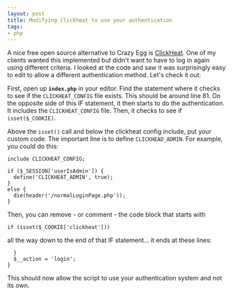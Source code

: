 ```yaml
---
layout: post
title: Modifying Clickheat to use your authentication
tags:
- php
---
```

A nice free open source alternative to Crazy Egg is [ClickHeat](http://www.labsmedia.com/clickheat/index.html).  One of my clients wanted this implemented but didn't want to have to log in again using different criteria.  I looked at the code and saw it was surprisingly easy to edit to allow a different authentication method.  Let's check it out:

First, open up **`index.php`** in your editor.  Find the statement where it checks to see if the `CLICKHEAT_CONFIG` file exists.  This should be around line 81.  On the opposite side of this IF statement, it then starts to do the authentication.  It includes the `CLICKHEAT_CONFIG` file.  Then, it checks to see if `isset($_COOKIE)`.

Above the `isset()` call and below the clickheat config include, put your custom code.  The important line is to define `CLICKHEAD_ADMIN`.
For example, you could do this:

```php?start_inline=1
include CLICKHEAT_CONFIG;

if ($_SESSION['userIsAdmin']) {
  define('CLICKHEAT_ADMIN', true);
}
else {
  die(header('/normalLoginPage.php'));
}
```
    
Then, you can remove - or comment - the code block that starts with

```php?start_inline=1
if (isset($_COOKIE['clickheat']))
```

all the way down to the end of that IF statement... it ends at these lines:

```php?start_inline=1
  }
  $__action = 'login';
}
```

This should now allow the script to use your authentication system and not its own.
